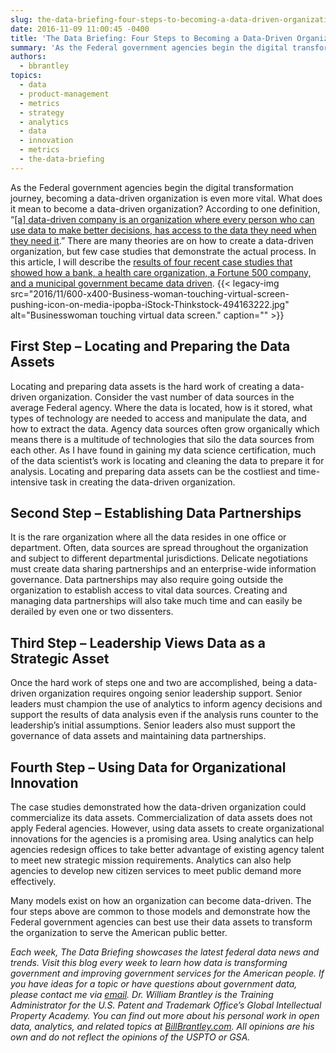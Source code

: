 ```yaml
---
slug: the-data-briefing-four-steps-to-becoming-a-data-driven-organization
date: 2016-11-09 11:00:45 -0400
title: 'The Data Briefing: Four Steps to Becoming a Data-Driven Organization'
summary: 'As the Federal government agencies begin the digital transformation journey, becoming a data-driven organization is even more vital. What does it mean to become a data-driven organization? According to one definition, &ldquo;[a] data-driven company is an organization where every person who can use data to make better decisions, has access to the data they need'
authors:
  - bbrantley
topics:
  - data
  - product-management
  - metrics
  - strategy
  - analytics
  - data
  - innovation
  - metrics
  - the-data-briefing
---
```


As the Federal government agencies begin the digital transformation journey, becoming a data-driven organization is even more vital. What does it mean to become a data-driven organization? According to one definition, “[[a] data-driven company is an organization where every person who can use data to make better decisions, has access to the data they need when they need it](http://www.infoworld.com/article/3074322/big-data/what-is-a-data-driven-company.html).” There are many theories are on how to create a data-driven organization, but few case studies that demonstrate the actual process. In this article, I will describe the [results of four recent case studies that showed how a bank, a health care organization, a Fortune 500 company, and a municipal government became data driven](http://sloanreview.mit.edu/case-study/lessons-from-becoming-a-data-driven-organization/). {{< legacy-img src="2016/11/600-x400-Business-woman-touching-virtual-screen-pushing-icon-on-media-ipopba-iStock-Thinkstock-494163222.jpg" alt="Businesswoman touching virtual data screen." caption="" >}} 

## First Step – Locating and Preparing the Data Assets

Locating and preparing data assets is the hard work of creating a data-driven organization. Consider the vast number of data sources in the average Federal agency. Where the data is located, how is it stored, what types of technology are needed to access and manipulate the data, and how to extract the data. Agency data sources often grow organically which means there is a multitude of technologies that silo the data sources from each other. As I have found in gaining my data science certification, much of the data scientist’s work is locating and cleaning the data to prepare it for analysis. Locating and preparing data assets can be the costliest and time-intensive task in creating the data-driven organization.

## Second Step – Establishing Data Partnerships

It is the rare organization where all the data resides in one office or department. Often, data sources are spread throughout the organization and subject to different departmental jurisdictions. Delicate negotiations must create data sharing partnerships and an enterprise-wide information governance. Data partnerships may also require going outside the organization to establish access to vital data sources. Creating and managing data partnerships will also take much time and can easily be derailed by even one or two dissenters.

## Third Step – Leadership Views Data as a Strategic Asset

Once the hard work of steps one and two are accomplished, being a data-driven organization requires ongoing senior leadership support. Senior leaders must champion the use of analytics to inform agency decisions and support the results of data analysis even if the analysis runs counter to the leadership’s initial assumptions. Senior leaders also must support the governance of data assets and maintaining data partnerships.

## Fourth Step – Using Data for Organizational Innovation

The case studies demonstrated how the data-driven organization could commercialize its data assets. Commercialization of data assets does not apply Federal agencies. However, using data assets to create organizational innovations for the agencies is a promising area. Using analytics can help agencies redesign offices to take better advantage of existing agency talent to meet new strategic mission requirements. Analytics can also help agencies to develop new citizen services to meet public demand more effectively.

Many models exist on how an organization can become data-driven. The four steps above are common to those models and demonstrate how the Federal government agencies can best use their data assets to transform the organization to serve the American public better.

 

_Each week, The Data Briefing showcases the latest federal data news and trends. Visit this blog every week to learn how data is transforming government and improving government services for the American people. If you have ideas for a topic or have questions about government data, please contact me via [email](mailto:bill@billbrantley.com)._
_Dr. William Brantley is the Training Administrator for the U.S. Patent and Trademark Office’s Global Intellectual Property Academy. You can find out more about his personal work in open data, analytics, and related topics at [BillBrantley.com](http://billbrantley.com). All opinions are his own and do not reflect the opinions of the USPTO or GSA._
